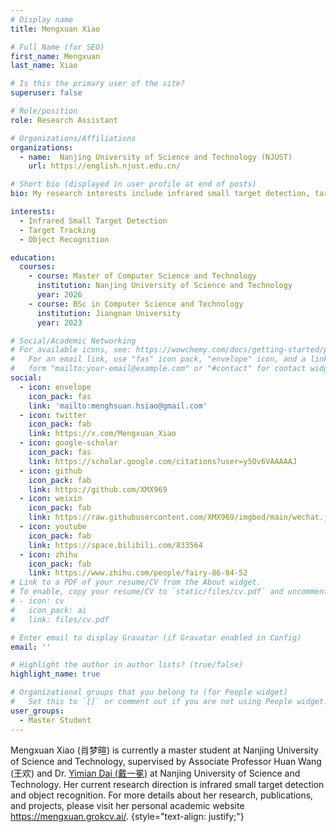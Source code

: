 ```yaml
---
# Display name
title: Mengxuan Xiao

# Full Name (for SEO)
first_name: Mengxuan
last_name: Xiao

# Is this the primary user of the site?
superuser: false

# Role/position
role: Research Assistant

# Organizations/Affiliations
organizations:
  - name:  Nanjing University of Science and Technology (NJUST)
    url: https://english.njust.edu.cn/

# Short bio (displayed in user profile at end of posts)
bio: My research interests include infrared small target detection, target tracking, and object recognition.

interests:
  - Infrared Small Target Detection
  - Target Tracking
  - Object Recognition

education:
  courses:
    - course: Master of Computer Science and Technology
      institution: Nanjing University of Science and Technology
      year: 2026
    - course: BSc in Computer Science and Technology
      institution: Jiangnan University
      year: 2023

# Social/Academic Networking
# For available icons, see: https://wowchemy.com/docs/getting-started/page-builder/#icons
#   For an email link, use "fas" icon pack, "envelope" icon, and a link in the
#   form "mailto:your-email@example.com" or "#contact" for contact widget.
social:
  - icon: envelope
    icon_pack: fas
    link: 'mailto:menghsuan.hsiao@gmail.com'
  - icon: twitter
    icon_pack: fab
    link: https://x.com/Mengxuan_Xiao
  - icon: google-scholar
    icon_pack: fas
    link: https://scholar.google.com/citations?user=y5Ov6VAAAAAJ
  - icon: github
    icon_pack: fab
    link: https://github.com/XMX969
  - icon: weixin
    icon_pack: fab
    link: https://raw.githubusercontent.com/XMX969/imgbed/main/wechat.jpg
  - icon: youtube
    icon_pack: fab
    link: https://space.bilibili.com/833564
  - icon: zhihu
    icon_pack: fab
    link: https://www.zhihu.com/people/fairy-86-84-52
# Link to a PDF of your resume/CV from the About widget.
# To enable, copy your resume/CV to `static/files/cv.pdf` and uncomment the lines below.
# - icon: cv
#   icon_pack: ai
#   link: files/cv.pdf

# Enter email to display Gravatar (if Gravatar enabled in Config)
email: ''

# Highlight the author in author lists? (true/false)
highlight_name: true

# Organizational groups that you belong to (for People widget)
#   Set this to `[]` or comment out if you are not using People widget.
user_groups:
  - Master Student
---
```


Mengxuan Xiao (肖梦暄) is currently a master student at Nanjing University of Science and Technology, supervised by Associate Professor Huan Wang (王欢) and Dr. [Yimian Dai (戴一冕)](https://scholar.google.com/citations?user=y5Ov6VAAAAAJ) at Nanjing University of Science and Technology. Her current research direction is infrared small target detection and object recognition. For more details about her research, publications, and projects, please visit her personal academic website <https://mengxuan.grokcv.ai/>.
{style="text-align: justify;"}